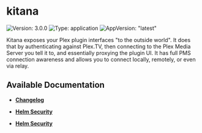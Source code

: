 # kitana

![Version: 3.0.0](https://img.shields.io/badge/Version-3.0.0-informational?style=flat-square) ![Type: application](https://img.shields.io/badge/Type-application-informational?style=flat-square) ![AppVersion: "latest"](https://img.shields.io/badge/AppVersion-"latest"-informational?style=flat-square)

Kitana exposes your Plex plugin interfaces "to the outside world". It does that by authenticating against Plex.TV, then connecting to the Plex Media Server you tell it to, and essentially proxying the plugin UI. It has full PMS connection awareness and allows you to connect locally, remotely, or even via relay.

## Available Documentation

- [**Changelog**](CHANGELOG)

- [**Helm Security**](container-security)

- [**Helm Security**](helm-security)

